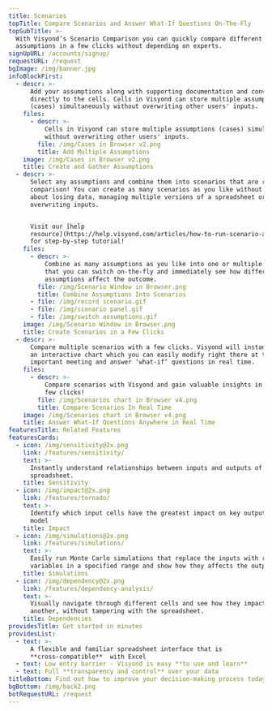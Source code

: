 ```yaml
---
title: Scenarios
topTitle: Compare Scenarios and Answer What-If Questions On-The-Fly
topSubTitle: >-
  With Visyond’s Scenario Comparison you can quickly compare different
  assumptions in a few clicks without depending on experts.
signUpURL: /accounts/signup/
requestURL: /request
bgImage: /img/banner.jpg
infoBlockFirst:
  - descr: >-
      Add your assumptions along with supporting documentation and conversations
      directly to the cells. Cells in Visyond can store multiple assumptions
      (cases) simultaneously without overwriting other users' inputs.
    files:
      - descr: >-
          Cells in Visyond can store multiple assumptions (cases) simultaneously
          without overwriting other users' inputs.
        file: /img/Cases in Browser v2.png
        title: Add Multiple Assumptions
    image: /img/Cases in Browser v2.png
    title: Create and Gather Assumptions
  - descr: >-
      Select any assumptions and combine them into scenarios that are ready for
      comparison! You can create as many scenarios as you like without worrying
      about losing data, managing multiple versions of a spreadsheet or
      overwriting inputs.


      Visit our [help
      resource](https://help.visyond.com/articles/how-to-run-scenario-analysis-in-visyond/)
      for step-by-step tutorial!
    files:
      - descr: >-
          Combine as many assumptions as you like into one or multiple scenarios
          that you can switch on-the-fly and immediately see how different
          assumptions affect the outcome.
        file: /img/Scenario Window in Browser.png
        title: Combine Assumptions Into Scenarios
      - file: /img/record scenario.gif
      - file: /img/scenario panel.gif
      - file: /img/switch assumptions.gif
    image: /img/Scenario Window in Browser.png
    title: Create Scenarios in a Few Clicks
  - descr: >-
      Compare multiple scenarios with a few clicks. Visyond will instantly build
      an interactive chart which you can easily modify right there at the
      important meeting and answer ‘what-if’ questions in real time.
    files:
      - descr: >-
          Compare scenarios with Visyond and gain valuable insights in just a
          few clicks!
        file: /img/Scenarios chart in Browser v4.png
        title: Compare Scenarios In Real Time
    image: /img/Scenarios chart in Browser v4.png
    title: Answer What-If Questions Anywhere in Real Time
featuresTitle: Related Features
featuresCards:
  - icon: /img/sensitivity@2x.png
    link: /features/sensitivity/
    text: >-
      Instantly understand relationships between inputs and outputs of your
      spreadsheet.
    title: Sensitivity
  - icon: /img/impact@2x.png
    link: /features/tornado/
    text: >-
      Identify which input cells have the greatest impact on key outputs of your
      model
    title: Impact
  - icon: /img/simulations@2x.png
    link: /features/simulations/
    text: >-
      Easily run Monte Carlo simulations that replace the inputs with random
      variables in a specified range and show how they affects the output.
    title: Simulations
  - icon: /img/dependency@2x.png
    link: /features/dependency-analysis/
    text: >-
      Visually navigate through different cells and see how they impact one
      another, without tampering with the spreadsheet.
    title: Dependencies
providesTitle: Get started in minutes
providesList:
  - text: >-
      A flexible and familiar spreadsheet interface that is
      **cross-compatible**  with Excel
  - text: Low entry barrier - Visyond is easy **to use and learn**
  - text: Full **transparency and control** over your data
titleBottom: Find out how to improve your decision-making process today
bgBottom: /img/back2.png
botRequestURL: /request
---
```


